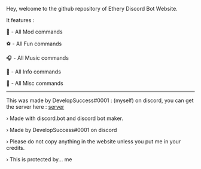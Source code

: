 Hey, welcome to the github repository of Ethery Discord Bot Website.

It features :

🦺 - All Mod commands

⚽ - All Fun commands

🎧 - All Music commands

📄 - All Info commands

📁 - All Misc commands

--------------------------

This was made by DevelopSuccess#0001 : (myself) on discord, you can get the server here : [server](https://discord.gg/HMmReacb)

› Made with discord.bot and discord bot maker.

› Made by DevelopSuccess#0001 on discord

› Please do not copy anything in the website unless you put me in your credits.

› This is protected by... me

